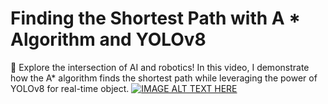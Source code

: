 # Finding the Shortest Path with A * Algorithm and YOLOv8

🚀 Explore the intersection of AI and robotics! In this video, I demonstrate how the A* algorithm finds the shortest path while leveraging the power of YOLOv8 for real-time object.
[![IMAGE ALT TEXT HERE](https://img.youtube.com/vi/78yc2d4fBhw/0.jpg)](https://www.youtube.com/watch?v=78yc2d4fBhw)
